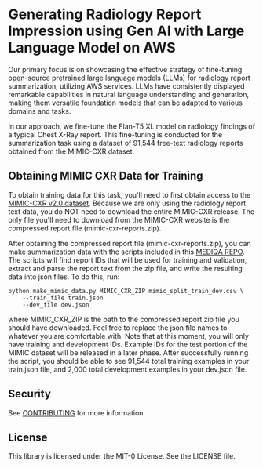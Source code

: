 # Generating Radiology Report Impression using Gen AI with Large Language Model on AWS 

Our primary focus is on showcasing the effective strategy of fine-tuning open-source pretrained large language models (LLMs) for radiology report summarization, utilizing AWS services. LLMs have consistently displayed remarkable capabilities in natural language understanding and generation, making them versatile foundation models that can be adapted to various domains and tasks.

In our approach, we fine-tune the Flan-T5 XL model on radiology findings of a typical Chest X-Ray report. This fine-tuning is conducted for the summarization task using a dataset of 91,544 free-text radiology reports obtained from the MIMIC-CXR dataset.

## Obtaining MIMIC CXR Data for Training

To obtain training data for this task, you'll need to first obtain access to the [MIMIC-CXR v2.0 dataset](https://physionet.org/content/mimic-cxr/2.0.0/). Because we are only using the radiology report text data, you do NOT need to download the entire MIMIC-CXR release. The only file you'll need to download from the MIMIC-CXR website is the compressed report file (mimic-cxr-reports.zip).

After obtaining the compressed report file (mimic-cxr-reports.zip), you can make summarization data with the scripts included in this [MEDIQA REPO](https://github.com/abachaa/MEDIQA2021/tree/main/Task3). The scripts will find report IDs that will be used for training and validation, extract and parse the report text from the zip file, and write the resulting data into json files. To do this, run:

```
python make_mimic_data.py MIMIC_CXR_ZIP mimic_split_train_dev.csv \
    --train_file train.json
    --dev_file dev.json
```   
where MIMIC_CXR_ZIP is the path to the compressed report zip file you should have downloaded. Feel free to replace the json file names to whatever you are comfortable with. Note that at this moment, you will only have training and development IDs. Example IDs for the test portion of the MIMIC dataset will be released in a later phase. After successfully running the script, you should be able to see 91,544 total training examples in your train.json file, and 2,000 total development examples in your dev.json file.

## Security

See [CONTRIBUTING](CONTRIBUTING.md#security-issue-notifications) for more information.

## License

This library is licensed under the MIT-0 License. See the LICENSE file.

